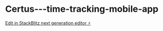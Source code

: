 # Certus---time-tracking-mobile-app

[Edit in StackBlitz next generation editor ⚡️](https://stackblitz.com/~/github.com/aaminabaj/Certus---time-tracking-mobile-app)
